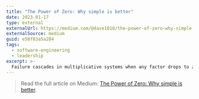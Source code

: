 ```yaml
---
title: "The Power of Zero: Why simple is better"
date: 2023-01-17
type: external
externalUrl: https://medium.com/@dave1010/the-power-of-zero-why-simple-is-better-e58f83a5a284
externalSource: medium
guid: e58f83a5a284
tags:
  - software-engineering
  - leadership
excerpt: >-
  Failure cascades in multiplicative systems when any factor drops to zero, so design to avoid single points of failure.
---
```


> Read the full article on Medium: [The Power of Zero: Why simple is better](https://medium.com/@dave1010/the-power-of-zero-why-simple-is-better-e58f83a5a284).
